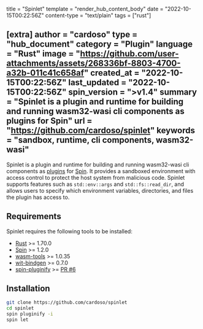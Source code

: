 title = "Spinlet"
template = "render_hub_content_body"
date = "2022-10-15T00:22:56Z"
content-type = "text/plain"
tags = ["rust"]

[extra]
author = "cardoso"
type = "hub_document"
category = "Plugin"
language = "Rust"
image = "https://github.com/user-attachments/assets/268336bf-8803-4700-a32b-011c41c658af"
created_at = "2022-10-15T00:22:56Z"
last_updated = "2022-10-15T00:22:56Z"
spin_version = ">v1.4"
summary = "Spinlet is a plugin and runtime for building and running wasm32-wasi cli components as plugins for Spin"
url = "https://github.com/cardoso/spinlet"
keywords = "sandbox, runtime, cli components, wasm32-wasi"
---


Spinlet is a plugin and runtime for building and running wasm32-wasi cli components as  [plugins](https://github.com/fermyon/spin-plugins) for  [Spin](https://github.com/fermyon/spin). It provides a sandboxed environment with access control to protect the host system from malicious code. Spinlet supports features such as `std::env::args` and `std::fs::read_dir`, and allows users to specify which environment variables, directories, and files the plugin has access to.

## Requirements

Spinlet requires the following tools to be installed:

- [Rust](https://www.rust-lang.org/) >= 1.70.0
- [Spin](https://github.com/fermyon/spin) >= 1.2.0
- [wasm-tools](https://github.com/wasmtime/wasm-tools) >= 1.0.35
- [wit-bindgen](https://github.com/wasmtime/wasm-tools) >= 0.7.0
- [spin-pluginify](https://github.com/itowlson/spin-pluginify) >= [PR #6](https://github.com/itowlson/spin-pluginify/pull/6)

## Installation

```bash
git clone https://github.com/cardoso/spinlet
cd spinlet
spin pluginify -i
spin let
```
